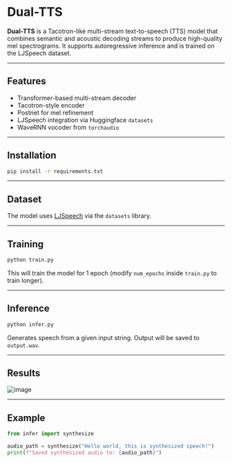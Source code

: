 # Dual-TTS

**Dual-TTS** is a Tacotron-like multi-stream text-to-speech (TTS) model that combines semantic and acoustic decoding streams to produce high-quality mel spectrograms. It supports autoregressive inference and is trained on the LJSpeech dataset.

---

## Features

- Transformer-based multi-stream decoder  
- Tacotron-style encoder  
- Postnet for mel refinement  
- LJSpeech integration via Huggingface `datasets`  
- WaveRNN vocoder from `torchaudio`  

---

## Installation

```bash
pip install -r requirements.txt
```

---

## Dataset

The model uses [LJSpeech](https://huggingface.co/datasets/lj_speech) via the `datasets` library.

---

## Training

```bash
python train.py
```

This will train the model for 1 epoch (modify `num_epochs` inside `train.py` to train longer).

---

## Inference

```bash
python infer.py
```

Generates speech from a given input string. Output will be saved to `output.wav`.

---

## Results

![image](https://github.com/user-attachments/assets/34a583bb-8403-4e3f-86f7-4d6f0f0b4320)

---

## Example

```python
from infer import synthesize

audio_path = synthesize("Hello world, this is synthesized speech!")
print(f"Saved synthesized audio to: {audio_path}")
```
